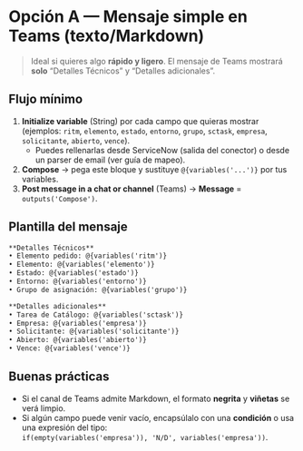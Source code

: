 # Opción A — Mensaje simple en Teams (texto/Markdown)

> Ideal si quieres algo **rápido y ligero**. El mensaje de Teams mostrará **solo** “Detalles Técnicos” y “Detalles adicionales”.

## Flujo mínimo
1. **Initialize variable** (String) por cada campo que quieras mostrar (ejemplos: `ritm`, `elemento`, `estado`, `entorno`, `grupo`, `sctask`, `empresa`, `solicitante`, `abierto`, `vence`).  
   - Puedes rellenarlas desde ServiceNow (salida del conector) o desde un parser de email (ver guía de mapeo).
2. **Compose** → pega este bloque y sustituye `@{variables('...')}` por tus variables.
3. **Post message in a chat or channel** (Teams) → **Message** = `outputs('Compose')`.

## Plantilla del mensaje
```md
**Detalles Técnicos**
• Elemento pedido: @{variables('ritm')}
• Elemento: @{variables('elemento')}
• Estado: @{variables('estado')}
• Entorno: @{variables('entorno')}
• Grupo de asignación: @{variables('grupo')}

**Detalles adicionales**
• Tarea de Catálogo: @{variables('sctask')}
• Empresa: @{variables('empresa')}
• Solicitante: @{variables('solicitante')}
• Abierto: @{variables('abierto')}
• Vence: @{variables('vence')}
```

## Buenas prácticas
- Si el canal de Teams admite Markdown, el formato **negrita** y **viñetas** se verá limpio.
- Si algún campo puede venir vacío, encapsúlalo con una **condición** o usa una expresión del tipo:  
  `if(empty(variables('empresa')), 'N/D', variables('empresa'))`.
